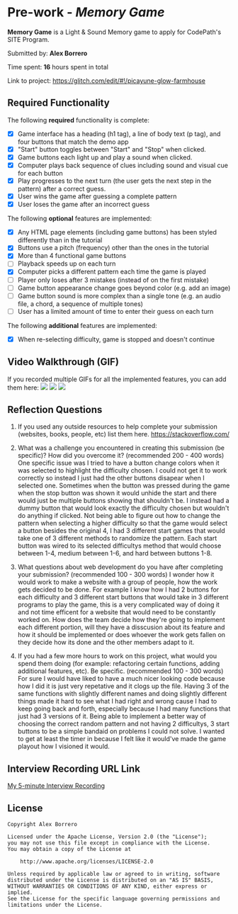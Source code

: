 # Pre-work - *Memory Game*

**Memory Game** is a Light & Sound Memory game to apply for CodePath's SITE Program. 

Submitted by: **Alex Borrero**

Time spent: **16** hours spent in total

Link to project: https://glitch.com/edit/#!/picayune-glow-farmhouse

## Required Functionality

The following **required** functionality is complete:

* [x] Game interface has a heading (h1 tag), a line of body text (p tag), and four buttons that match the demo app
* [x] "Start" button toggles between "Start" and "Stop" when clicked. 
* [x] Game buttons each light up and play a sound when clicked. 
* [x] Computer plays back sequence of clues including sound and visual cue for each button
* [x] Play progresses to the next turn (the user gets the next step in the pattern) after a correct guess. 
* [x] User wins the game after guessing a complete pattern
* [x] User loses the game after an incorrect guess

The following **optional** features are implemented:

* [x] Any HTML page elements (including game buttons) has been styled differently than in the tutorial
* [x] Buttons use a pitch (frequency) other than the ones in the tutorial
* [x] More than 4 functional game buttons
* [ ] Playback speeds up on each turn
* [x] Computer picks a different pattern each time the game is played
* [ ] Player only loses after 3 mistakes (instead of on the first mistake)
* [ ] Game button appearance change goes beyond color (e.g. add an image)
* [ ] Game button sound is more complex than a single tone (e.g. an audio file, a chord, a sequence of multiple tones)
* [ ] User has a limited amount of time to enter their guess on each turn

The following **additional** features are implemented:

- [x] When re-selecting difficulty, game is stopped and doesn't continue

## Video Walkthrough (GIF)

If you recorded multiple GIFs for all the implemented features, you can add them here:
![](http://g.recordit.co/KDrsIuKFOd.gif)
![](http://g.recordit.co/598EFnlQGz.gif)
![](http://g.recordit.co/TA3xiAjEkk.gif)


## Reflection Questions
1. If you used any outside resources to help complete your submission (websites, books, people, etc) list them here. 
https://stackoverflow.com/


2. What was a challenge you encountered in creating this submission (be specific)? How did you overcome it? (recommended 200 - 400 words) 
One specific issue was I tried to have a button change colors when it was selected to highlight the difficulty chosen. I could not get it to work correctly so instead I just had the other buttons disapear when I selected one. Sometimes when the button was pressed during the game when the stop button was shown it would unhide the start and there would just be multiple buttons showing that shouldn't be. I instead had a dummy button that would look exactly the difficulty chosen but wouldn't do anything if clicked. Not being able to figure out how to change the pattern when selecting a higher difficulty so that the game would select a button besides the original 4, I had 3 different start games that would take one of 3 different methods to randomize the pattern. Each start button was wired to its selected difficultys method that would choose between 1-4, medium between 1-6, and hard between buttons 1-8. 

3. What questions about web development do you have after completing your submission? (recommended 100 - 300 words) 
I wonder how it would work to make a website with a group of people, how the work gets decided to be done. For example I know how I had 2 buttons for each difficulty and 3 different start buttons that would take in 3 different programs to play the game, this is a very complicated way of doing it and not time efficent for a website that would need to be constantly worked on. How does the team decide how they're going to implement each different portion, will they have a disscusion about its feature and how it should be implemented or does whoever the work gets fallen on they decide how its done and the other members adapt to it.

4. If you had a few more hours to work on this project, what would you spend them doing (for example: refactoring certain functions, adding additional features, etc). Be specific. (recommended 100 - 300 words) 
For sure I would have liked to have a much nicer looking code because how I did it is just very repetative and it clogs up the file. Having 3 of the same functions with slightly different names and doing slightly different things made it hard to see what I had right and wrong cause I had to keep going back and forth, especially because I had many functions that just had 3 versions of it. Being able to implement a better way of choosing the correct random pattern and not having 2 difficultys, 3 start buttons to be a simple bandaid on problems I could not solve. I wanted to get at least the timer in because I felt like it would've made the game playout how I visioned it would.  



## Interview Recording URL Link

[My 5-minute Interview Recording](https://drive.google.com/file/d/1azfNTjUKox4-MhsLPLb_4rPHkzd6Co3L/view?usp=sharing)


## License

    Copyright Alex Borrero

    Licensed under the Apache License, Version 2.0 (the "License");
    you may not use this file except in compliance with the License.
    You may obtain a copy of the License at

        http://www.apache.org/licenses/LICENSE-2.0

    Unless required by applicable law or agreed to in writing, software
    distributed under the License is distributed on an "AS IS" BASIS,
    WITHOUT WARRANTIES OR CONDITIONS OF ANY KIND, either express or implied.
    See the License for the specific language governing permissions and
    limitations under the License.
